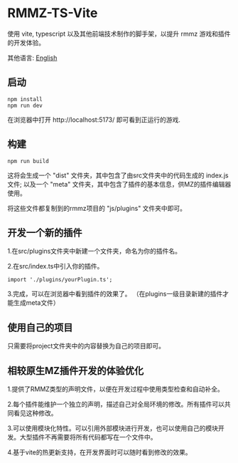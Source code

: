 # RMMZ-TS-Vite
使用 vite, typescript 以及其他前端技术制作的脚手架，以提升 rmmz 游戏和插件的开发体验。

其他语言: [English](README.md)

## 启动
```
npm install
npm run dev
```
在浏览器中打开 http://localhost:5173/ 即可看到正运行的游戏.

## 构建
```
npm run build
```
这将会生成一个 "dist" 文件夹，其中包含了由src文件夹中的代码生成的 index.js 文件;
以及一个 "meta" 文件夹，其中包含了插件的基本信息，供MZ的插件编辑器使用。

将这些文件都复制到的rmmz项目的 "js/plugins" 文件夹中即可。

## 开发一个新的插件
1.在src/plugins文件夹中新建一个文件夹，命名为你的插件名。

2.在src/index.ts中引入你的插件。
```
import './plugins/yourPlugin.ts';
```

3.完成，可以在浏览器中看到插件的效果了。
（在plugins一级目录新建的插件才能生成meta文件）

## 使用自己的项目
只需要将project文件夹中的内容替换为自己的项目即可。

## 相较原生MZ插件开发的体验优化
1.提供了RMMZ类型的声明文件，以便在开发过程中使用类型检查和自动补全。

2.每个插件能维护一个独立的声明，描述自己对全局环境的修改。所有插件可以共同看见这种修改。

3.可以使用模块化特性。可以引用外部模块进行开发，也可以使用自己的模块开发。大型插件不再需要将所有代码都写在一个文件中。

4.基于vite的热更新支持，在开发界面时可以随时看到修改的效果。
